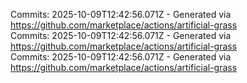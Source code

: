 Commits: 2025-10-09T12:42:56.071Z - Generated via https://github.com/marketplace/actions/artificial-grass
<br>
Commits: 2025-10-09T12:42:56.071Z - Generated via https://github.com/marketplace/actions/artificial-grass
<br>
Commits: 2025-10-09T12:42:56.071Z - Generated via https://github.com/marketplace/actions/artificial-grass
<br>
